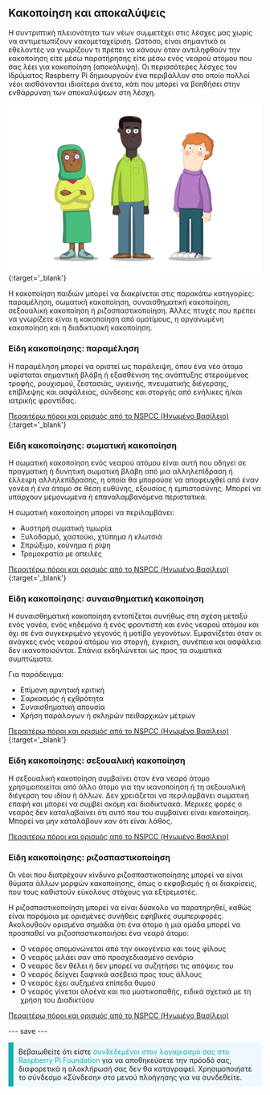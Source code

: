 ## Κακοποίηση και αποκαλύψεις

Η συντριπτική πλειονότητα των νέων συμμετέχει στις λέσχες μας χωρίς να αντιμετωπίζουν κακομεταχείριση. Ωστόσο, είναι σημαντικό οι εθελοντές να γνωρίζουν τι πρέπει να κάνουν όταν αντιληφθούν την κακοποίηση είτε μέσω παρατήρησης είτε μέσω ενός νεαρού ατόμου που σας λέει για κακοποίηση (αποκάλυψη). Οι περισσότερες λέσχες του Ιδρύματος Raspberry Pi δημιουργούν ένα περιβάλλον στο οποίο πολλοί νέοι αισθάνονται ιδιαίτερα άνετα, κάτι που μπορεί να βοηθήσει στην ενθάρρυνση των αποκαλύψεων στη λέσχη.

![Τρεις νέοι άνθρωποι όρθιοι.](images/7-Diverse-Mix.png){:target='_blank'}

Η κακοποίηση παιδιών μπορεί να διακρίνεται στις παρακάτω κατηγορίες: παραμέληση, σωματική κακοποίηση, συναισθηματική κακοποίηση, σεξουαλική κακοποίηση ή ριζοσπαστικοποίηση. Άλλες πτυχές που πρέπει να γνωρίζετε είναι η κακοποίηση από ομοτίμους, η οργανωμένη κακοποίηση και η διαδικτυακή κακοποίηση.

### Είδη κακοποίησης: παραμέληση

Η παραμέληση μπορεί να οριστεί ως παράλειψη, όπου ένα νέο άτομο υφίσταται σημαντική βλάβη ή εξασθένιση της ανάπτυξης στερούμενος τροφής, ρουχισμού, ζεστασιάς, υγιεινής, πνευματικής διέγερσης, επίβλεψης και ασφάλειας, σύνδεσης και στοργής από ενήλικες ή/και ιατρικής φροντίδας.

[Περαιτέρω πόροι και ορισμός από το NSPCC (Ηνωμένο Βασίλειο)](https://www.nspcc.org.uk/what-is-child-abuse/types-of-abuse/neglect/){:target='_blank'}

### Είδη κακοποίησης: σωματική κακοποίηση

Η σωματική κακοποίηση ενός νεαρού ατόμου είναι αυτή που οδηγεί σε πραγματική ή δυνητική σωματική βλάβη από μια αλληλεπίδραση ή έλλειψη αλληλεπίδρασης, η οποία θα μπορούσε να αποφευχθεί από έναν γονέα ή ένα άτομο σε θέση ευθύνης, εξουσίας ή εμπιστοσύνης. Μπορεί να υπάρχουν μεμονωμένα ή επαναλαμβανόμενα περιστατικά.

Η σωματική κακοποίηση μπορεί να περιλαμβάνει:

* Αυστηρή σωματική τιμωρία
* Ξυλοδαρμό, χαστούκι, χτύπημα ή κλωτσιά
* Σπρώξιμο, κούνημα ή ρίψη
* Τρομοκρατία με απειλές

[Περαιτέρω πόροι και ορισμός από το NSPCC (Ηνωμένο Βασίλειο)](https://www.nspcc.org.uk/what-is-child-abuse/types-of-abuse/physical-abuse/){:target='_blank'}

### Είδη κακοποίησης: συναισθηματική κακοποίηση

Η συναισθηματική κακοποίηση εντοπίζεται συνήθως στη σχέση μεταξύ ενός γονέα, ενός κηδεμόνα ή ενός φροντιστή και ενός νεαρού ατόμου και όχι σε ένα συγκεκριμένο γεγονός ή μοτίβο γεγονότων. Εμφανίζεται όταν οι ανάγκες ενός νεαρού ατόμου για στοργή, έγκριση, συνέπεια και ασφάλεια δεν ικανοποιούνται. Σπάνια εκδηλώνεται ως προς τα σωματικά συμπτώματα.

Για παράδειγμα:

* Επίμονη αρνητική κριτική
* Σαρκασμός ή εχθρότητα
* Συναισθηματική απουσία
* Χρήση παράλογων ή σκληρών πειθαρχικών μέτρων

[Περαιτέρω πόροι και ορισμός από το NSPCC (Ηνωμένο Βασίλειο)](https://www.nspcc.org.uk/what-is-child-abuse/types-of-abuse/emotional-abuse/){:target='_blank'}

### Είδη κακοποίησης: σεξουαλική κακοποίηση

Η σεξουαλική κακοποίηση συμβαίνει όταν ένα νεαρό άτομο χρησιμοποιείται από άλλο άτομο για την ικανοποίηση ή τη σεξουαλική διέγερση του ιδίου ή άλλων. Δεν χρειάζεται να περιλαμβάνει σωματική επαφή και μπορεί να συμβεί ακόμη και διαδικτυακά. Μερικές φορές ο νεαρός δεν καταλαβαίνει ότι αυτό που του συμβαίνει είναι κακοποίηση. Μπορεί να μην καταλάβουν καν ότι είναι λάθος.

[Περαιτέρω πόροι και ορισμός από το NSPCC (Ηνωμένο Βασίλειο)](https://www.nspcc.org.uk/what-is-child-abuse/types-of-abuse/child-sexual-abuse/)

### Είδη κακοποίησης: ριζοσπαστικοποίηση

Οι νέοι που διατρέχουν κίνδυνο ριζοσπαστικοποίησης μπορεί να είναι θύματα άλλων μορφών κακοποίησης, όπως ο εκφοβισμός ή οι διακρίσεις, που τους καθιστούν εύκολους στόχους για εξτρεμιστές.

Η ριζοσπαστικοποίηση μπορεί να είναι δύσκολο να παρατηρηθεί, καθώς είναι παρόμοια με ορισμένες συνήθεις εφηβικές συμπεριφορές. Ακολουθούν ορισμένα σημάδια ότι ένα άτομο ή μια ομάδα μπορεί να προσπαθεί να ριζοσπαστικοποιήσει ένα νεαρό άτομο:

- Ο νεαρός απομονώνεται από την οικογένεια και τους φίλους
- Ο νεαρός μιλάει σαν από προσχεδιασμένο σενάριο
- Ο νεαρός δεν θέλει ή δεν μπορεί να συζητήσει τις απόψεις του
- Ο νεαρός δείχνει ξαφνικά ασέβεια προς τους άλλους
- Ο νεαρός έχει αυξημένα επίπεδα θυμού
- Ο νεαρός γίνεται ολοένα και πιο μυστικοπαθής, ειδικά σχετικά με τη χρήση του Διαδικτύου

[Περαιτέρω πόροι και ορισμός από το NSPCC (Ηνωμένο Βασίλειο)](https://www.nspcc.org.uk/keeping-children-safe/reporting-abuse/dedicated-helplines/protecting-children-from-radicalisation/)

--- save ---

<p style="border-left: solid; border-width:10px; border-color: #0faeb0; background-color: aliceblue; padding: 10px;">
Βεβαιωθείτε ότι είστε <span style="color: #0faeb0">συνδεδεμένοι στον λογαριασμό σας στο Raspberry Pi Foundation</span> για να αποθηκεύσετε την πρόοδό σας, διαφορετικά η ολοκλήρωσή σας δεν θα καταγραφεί. Χρησιμοποιήστε το σύνδεσμο «Σύνδεση» στο μενού πλοήγησης για να συνδεθείτε.
</p>
